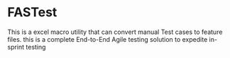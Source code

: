# FASTest
This is a excel macro utility that can convert manual Test cases to feature files. this is a complete End-to-End Agile testing solution to expedite in-sprint testing
